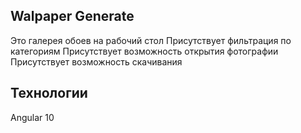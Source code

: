 ## Walpaper Generate
Это галерея обоев на рабочий стол
Присутствует фильтрация по категориям 
Присутствует возможность открытия фотографии
Присутствует возможность скачивания
## Технологии
Angular 10